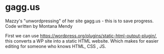 # gagg.us
Mazzy's "unwordpressing" of her site gagg.us - this is to save progress. Code written by Montana Mendy

First we can use https://wordpress.org/plugins/static-html-output-plugin/, this converts a WP site into a static HTML website. Which makes for easier editing for someone who knows HTML, CSS , JS. 
